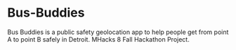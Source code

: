 # Bus-Buddies
Bus Buddies is a public safety geolocation app to help people get from point A to point B safely in Detroit. MHacks 8 Fall Hackathon Project.
